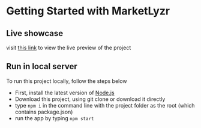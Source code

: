 # Getting Started with MarketLyzr

## Live showcase
visit [this link](https://jovanshelomo.github.io/MarketLyzrJR/) to view the live preview of the project


## Run in local server
To run this project locally, follow the steps below
- First, install the latest version of [Node.js](https://nodejs.org/en/)
- Download this project, using git clone or download it directly
- type `npm i` in the command line with the project folder as the root (which contains package.json)
- run the app by typing `npm start`
